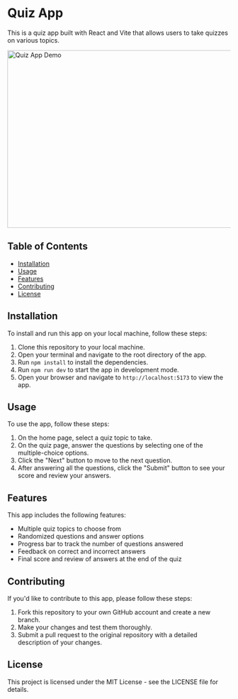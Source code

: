 # Quiz App

This is a quiz app built with React and Vite that allows users to take quizzes on various topics.

<img src="https://media0.giphy.com/media/4nEX49exKktpOubjhI/giphy.gif?cid=ecf05e47uhf8m4u2xqbcv2swn1vpsrfajr2y9ra1aepwbzhu&rid=giphy.gif&ct=g" alt="Quiz App Demo" style= "width:800px; height: 400px">


## Table of Contents

- [Installation](#installation)
- [Usage](#usage)
- [Features](#features)
- [Contributing](#contributing)
- [License](#license)

## Installation

To install and run this app on your local machine, follow these steps:

1. Clone this repository to your local machine.
2. Open your terminal and navigate to the root directory of the app.
3. Run `npm install` to install the dependencies.
4. Run `npm run dev` to start the app in development mode.
5. Open your browser and navigate to `http://localhost:5173` to view the app.

## Usage

To use the app, follow these steps:

1. On the home page, select a quiz topic to take.
2. On the quiz page, answer the questions by selecting one of the multiple-choice options.
3. Click the "Next" button to move to the next question.
4. After answering all the questions, click the "Submit" button to see your score and review your answers.

## Features

This app includes the following features:

- Multiple quiz topics to choose from
- Randomized questions and answer options
- Progress bar to track the number of questions answered
- Feedback on correct and incorrect answers
- Final score and review of answers at the end of the quiz

## Contributing

If you'd like to contribute to this app, please follow these steps:

1. Fork this repository to your own GitHub account and create a new branch.
2. Make your changes and test them thoroughly.
3. Submit a pull request to the original repository with a detailed description of your changes.

## License

This project is licensed under the MIT License - see the LICENSE file for details.